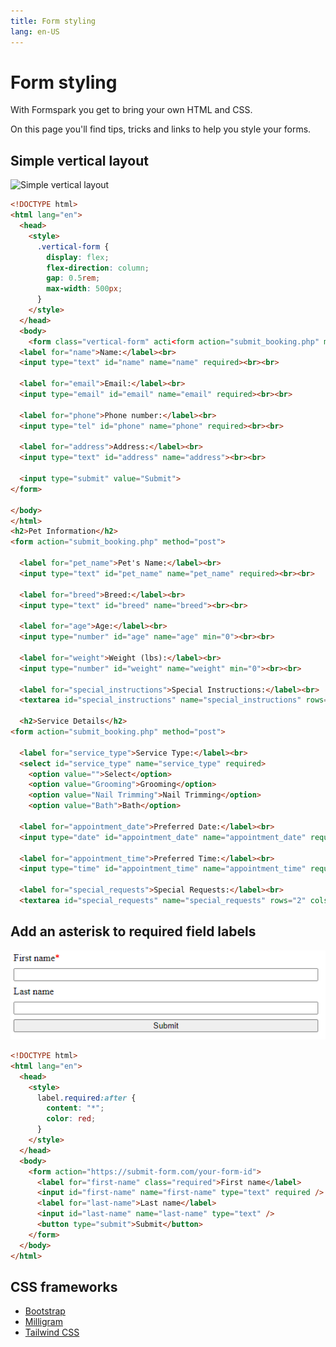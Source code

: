```yaml
---
title: Form styling
lang: en-US
---
```


# Form styling

With Formspark you get to bring your own HTML and CSS.

On this page you'll find tips, tricks and links to help you style your forms.

## Simple vertical layout

![Simple vertical layout](../.vuepress/public/simple-vertical-layout.png)

```html
<!DOCTYPE html>
<html lang="en">
  <head>
    <style>
      .vertical-form {
        display: flex;
        flex-direction: column;
        gap: 0.5rem;
        max-width: 500px;
      }
    </style>
  </head>
  <body>
    <form class="vertical-form" acti<form action="submit_booking.php" method="post">
  <label for="name">Name:</label><br>
  <input type="text" id="name" name="name" required><br><br>
  
  <label for="email">Email:</label><br>
  <input type="email" id="email" name="email" required><br><br>
  
  <label for="phone">Phone number:</label><br>
  <input type="tel" id="phone" name="phone" required><br><br>
  
  <label for="address">Address:</label><br>
  <input type="text" id="address" name="address"><br><br>
  
  <input type="submit" value="Submit">
</form>

</body>
</html>
<h2>Pet Information</h2>
<form action="submit_booking.php" method="post">

  <label for="pet_name">Pet's Name:</label><br>
  <input type="text" id="pet_name" name="pet_name" required><br><br>
  
  <label for="breed">Breed:</label><br>
  <input type="text" id="breed" name="breed"><br><br>
  
  <label for="age">Age:</label><br>
  <input type="number" id="age" name="age" min="0"><br><br>
  
  <label for="weight">Weight (lbs):</label><br>
  <input type="number" id="weight" name="weight" min="0"><br><br>
  
  <label for="special_instructions">Special Instructions:</label><br>
  <textarea id="special_instructions" name="special_instructions" rows="4" cols="50"></textarea><br><br>

  <h2>Service Details</h2>
<form action="submit_booking.php" method="post">

  <label for="service_type">Service Type:</label><br>
  <select id="service_type" name="service_type" required>
    <option value="">Select</option>
    <option value="Grooming">Grooming</option>
    <option value="Nail Trimming">Nail Trimming</option>
    <option value="Bath">Bath</option>

  <label for="appointment_date">Preferred Date:</label><br>
  <input type="date" id="appointment_date" name="appointment_date" required><br><br>

  <label for="appointment_time">Preferred Time:</label><br>
  <input type="time" id="appointment_time" name="appointment_time" required><br><br>

  <label for="special_requests">Special Requests:</label><br>
  <textarea id="special_requests" name="special_requests" rows="2" cols="50"></textarea><br><br>
```

## Add an asterisk to required field labels

![Required field label asterisk](../.vuepress/public/required-field-label-asterisk.png)

```html
<!DOCTYPE html>
<html lang="en">
  <head>
    <style>
      label.required:after {
        content: "*";
        color: red;
      }
    </style>
  </head>
  <body>
    <form action="https://submit-form.com/your-form-id">
      <label for="first-name" class="required">First name</label>
      <input id="first-name" name="first-name" type="text" required />
      <label for="last-name">Last name</label>
      <input id="last-name" name="last-name" type="text" />
      <button type="submit">Submit</button>
    </form>
  </body>
</html>
```

## CSS frameworks

- [Bootstrap](https://getbootstrap.com/)
- [Milligram](https://milligram.io/)
- [Tailwind CSS](https://tailwindcss.com/)
